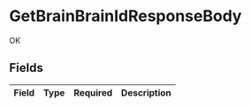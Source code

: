 # GetBrainBrainIdResponseBody

OK


## Fields

| Field       | Type        | Required    | Description |
| ----------- | ----------- | ----------- | ----------- |